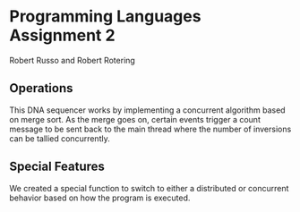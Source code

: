 # Programming Languages Assignment 2
Robert Russo and Robert Rotering

## Operations
This DNA sequencer works by implementing a concurrent algorithm based on merge sort. As the merge goes on, certain events trigger a count message to be sent back to the main thread where the number of inversions can be tallied concurrently.

## Special Features
We created a special function to switch to either a distributed or concurrent behavior based on how the program is executed.
